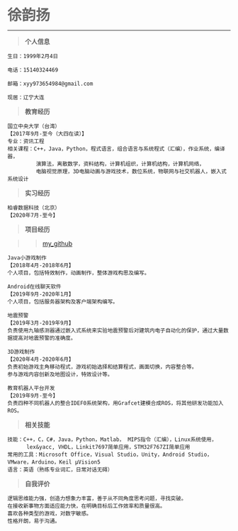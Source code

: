 <font color="#666666" size="6"><b>徐韵扬</b></font>

---------------

> **个人信息**  

```
生日：1999年2月4日  

电话：15140324469  

邮箱：xyy973654984@gmail.com  

现居：辽宁大连  
```

> **教育经历**  

```
国立中央大学（台湾）                                                       【2017年9月-至今（大四在读）】 
专业：资讯工程   
相关课程：C++，Java，Python，程式语言，组合语言与系统程式（汇编），作业系统，编译器， 
         演算法，离散数学，资料结构，计算机组织，计算机结构，计算机网络， 
         电脑视觉原理，3D电脑动画与游戏技术，数位系统，物联网与社交机器人，嵌入式系统设计 
```

> **实习经历**  

```
柏睿数据科技（北京）                                                                  【2020年7月-至今】  

```

> **项目经历**  

>> [my_github](https://github.com/xyy9)

```
Java小游戏制作                                                                  【2018年4月-2018年6月】  
个人项目，包括特效制作，动画制作，整体游戏构思及编写。  
```
```
Android在线聊天软件                                                             【2019年9月-2020年1月】  
个人项目，包括服务器架构及客户端架构编写。  
```
```
地震预警                                                                        【2019年3月-2019年9月】  
负责使用九轴感测器通过嵌入式系统来实验地震预警后对建筑内电子自动化的保护，通过大量数据提高对地震预警的准确度。
```
```
3D游戏制作                                                                      【2020年4月-2020年6月】  
负责初始游戏主角移动程式，游戏初始选择和结算程式，画面切换，内容整合等。  
参与游戏内容创新及地图设计，特效设计等。  
```
```
教育机器人平台开发                                                               【2019年9月-至今】  
负责四种不同机器人的整合IDEF0系统架构，用Grafcet建模合成ROS，将其他研发功能加入ROS。  
```

> **相关技能**  

```
技能：C++，C，C#，Java，Python，Matlab， MIPS指令（汇编），Linux系统使用，
      lex&yacc, VHDL，Linkit7697简单应用，STM32F767ZI简单应用  
常用的工具：Microsoft Office，Visual Studio，Unity，Android Studio，VMware，Arduino，Keil μVision5  
语言：英语（熟练专业词汇，日常对话无碍）  
```

> **自我评价**  

```
逻辑思维能力强，创造力想象力丰富，善于从不同角度思考问题，寻找突破。  
在接收新事物方面适应能力快，在明确目标后工作效率和质量很高。  
喜欢各种类型的游戏，对数字敏感。
性格开朗，易于沟通。  
```

